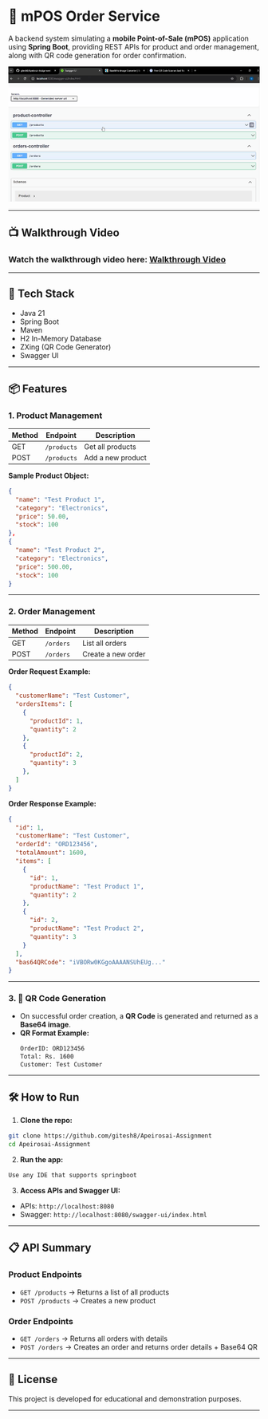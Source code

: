 # 🧾 mPOS Order Service

A backend system simulating a **mobile Point-of-Sale (mPOS)** application using **Spring Boot**, providing REST APIs for product and order management, along with QR code generation for order confirmation.

![](swagger%20ui.PNG)

---

## 📺 Walkthrough Video

### Watch the walkthrough video here: [Walkthrough Video](https://drive.google.com/file/d/1cPv7VGHNuum3im0RNbQBjexnMoIgm7fy/view?usp=sharing)
---

## 🚀 Tech Stack

- Java 21
- Spring Boot
- Maven
- H2 In-Memory Database
- ZXing (QR Code Generator)
- Swagger UI

---

## 📦 Features

### 1. Product Management

| Method | Endpoint     | Description           |
|--------|--------------|-----------------------|
| GET    | `/products`  | Get all products      |
| POST   | `/products`  | Add a new product     |

**Sample Product Object:**

```json
{
  "name": "Test Product 1",
  "category": "Electronics",
  "price": 50.00,
  "stock": 100
},
{
  "name": "Test Product 2",
  "category": "Electronics",
  "price": 500.00,
  "stock": 100
}
```

---

### 2. Order Management

| Method | Endpoint    | Description        |
|--------|-------------|--------------------|
| GET    | `/orders`   | List all orders    |
| POST   | `/orders`   | Create a new order |

**Order Request Example:**

```json
{
  "customerName": "Test Customer",
  "ordersItems": [
    {
      "productId": 1,
      "quantity": 2
    },
    {
      "productId": 2,
      "quantity": 3
    },
  ]
}
```

**Order Response Example:**

```json
{
  "id": 1,
  "customerName": "Test Customer",
  "orderId": "ORD123456",
  "totalAmount": 1600,
  "items": [
    {
      "id": 1,
      "productName": "Test Product 1",
      "quantity": 2
    },
    {
      "id": 2,
      "productName": "Test Product 2",
      "quantity": 3
    }
  ],
  "bas64QRCode": "iVBORw0KGgoAAAANSUhEUg..."
}
```

---

### 3. 📲 QR Code Generation

- On successful order creation, a **QR Code** is generated and returned as a **Base64 image**.
- **QR Format Example:**
  ```
  OrderID: ORD123456
  Total: Rs. 1600
  Customer: Test Customer
  ```

---

## 🛠️ How to Run

1. **Clone the repo:**

```bash
git clone https://github.com/gitesh8/Apeirosai-Assignment
cd Apeirosai-Assignment
```

2. **Run the app:**

```bash
Use any IDE that supports springboot
```

3. **Access APIs and Swagger UI:**

- APIs: `http://localhost:8080`
- Swagger: `http://localhost:8080/swagger-ui/index.html`

---

## 📋 API Summary

### Product Endpoints
- `GET /products` → Returns a list of all products
- `POST /products` → Creates a new product

### Order Endpoints
- `GET /orders` → Returns all orders with details
- `POST /orders` → Creates an order and returns order details + Base64 QR

---

## 📄 License

This project is developed for educational and demonstration purposes.

---

